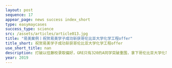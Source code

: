 ```yaml
---
layout: post
sequence: 17
appear_page: news success index_short
type: easymaycases
success_type: science
src: /assets/articles/article013.jpg
title: "易美案例丨祝贺易美学子成功斩获哥伦比亚大学化学工程offer"
title_short: 祝贺易美学子成功斩获哥伦比亚大学化学工程offer
use_short_title: nan
description: 打破以往藤校录取偏好，GRE只有320的A同学突破重围，拿下哥伦比亚大学化学工程硕士offer。易美团队从名校专业设置研究方向入手，高匹配度的科研项目加以专业美式文书阐述，多方面因素辅助，A同学最终成功获得哥伦比亚大学的青睐，成功斩获藤校录取。
year: 2019
---
```


